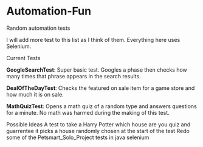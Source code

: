 # Automation-Fun
Random automation tests

I will add more test to this list as I think of them. Everything here uses Selenium.


Current Tests

**GoogleSearchTest**: Super basic test. Googles a phase then checks how many times that phrase appears in the search results.

**DealOfTheDayTest**: Checks the featured on sale item for a game store and how much it is on sale.

**MathQuizTest**: Opens a math quiz of a random type and answers questions for a minute. No math was harmed during the making of this test.


Possible Ideas
A test to take a Harry Potter which house are you quiz and guarrentee it picks a house randomly chosen at the start of the test
Redo some of the Petsmart_Solo_Project tests in java selenium
